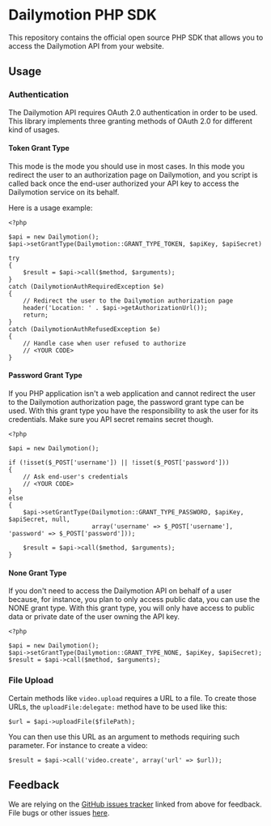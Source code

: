 Dailymotion PHP SDK
===================

This repository contains the official open source PHP SDK that allows you to access the Dailymotion
API from your website.

Usage
-----

### Authentication

The Dailymotion API requires OAuth 2.0 authentication in order to be used. This library implements
three granting methods of OAuth 2.0 for different kind of usages.

#### Token Grant Type

This mode is the mode you should use in most cases. In this mode you redirect the user to an
authorization page on Dailymotion, and you script is called back once the end-user authorized your API
key to access the Dailymotion service on its behalf.

Here is a usage example:

    <?php

    $api = new Dailymotion();
    $api->setGrantType(Dailymotion::GRANT_TYPE_TOKEN, $apiKey, $apiSecret)

    try
    {
        $result = $api->call($method, $arguments);
    }
    catch (DailymotionAuthRequiredException $e)
    {
        // Redirect the user to the Dailymotion authorization page
        header('Location: ' . $api->getAuthorizationUrl());
        return;
    }
    catch (DailymotionAuthRefusedException $e)
    {
        // Handle case when user refused to authorize
        // <YOUR CODE>
    }

#### Password Grant Type

If you PHP application isn't a web application and cannot redirect the user to the Dailymotion
authorization page, the password grant type can be used. With this grant type you have the
responsibility to ask the user for its credentials. Make sure you API secret remains secret though.

    <?php

    $api = new Dailymotion();

    if (!isset($_POST['username']) || !isset($_POST['password']))
    {
        // Ask end-user's credentials
        // <YOUR CODE>
    }
    else
    {
        $api->setGrantType(Dailymotion::GRANT_TYPE_PASSWORD, $apiKey, $apiSecret, null,
                           array('username' => $_POST['username'], 'password' => $_POST['password']));

        $result = $api->call($method, $arguments);
    }


#### None Grant Type

If you don't need to access the Dailymotion API on behalf of a user because, for instance, you plan to
only access public data, you can use the NONE grant type. With this grant type, you will only have
access to public data or private date of the user owning the API key.

    <?php

    $api = new Dailymotion();
    $api->setGrantType(Dailymotion::GRANT_TYPE_NONE, $apiKey, $apiSecret);
    $result = $api->call($method, $arguments);

### File Upload

Certain methods like `video.upload` requires a URL to a file. To create those URLs, the `uploadFile:delegate:` method have to be used like this:

    $url = $api->uploadFile($filePath);

You can then use this URL as an argument to methods requiring such parameter. For instance to create a video:

    $result = $api->call('video.create', array('url' => $url));

Feedback
--------

We are relying on the [GitHub issues tracker][issues] linked from above for feedback. File bugs or
other issues [here][issues].

[issues]: http://github.com/dailymotion/dailymotion-sdk-php/issues